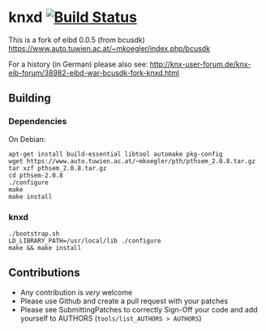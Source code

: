 knxd [![Build Status](https://travis-ci.org/mjoe/knxd.svg)](https://travis-ci.org/mjoe/knxd)
====

This is a fork of eibd 0.0.5 (from bcusdk)
https://www.auto.tuwien.ac.at/~mkoegler/index.php/bcusdk

For a history (in German) please also see:
http://knx-user-forum.de/knx-eib-forum/38982-eibd-war-bcusdk-fork-knxd.html

## Building

### Dependencies

On Debian:

    apt-get install build-essential libtool automake pkg-config
    wget https://www.auto.tuwien.ac.at/~mkoegler/pth/pthsem_2.0.8.tar.gz
    tar xzf pthsem_2.0.8.tar.gz
    cd pthsem-2.0.8
    ./configure
    make
    make install

### knxd

    ./bootstrap.sh
    LD_LIBRARY_PATH=/usr/local/lib ./configure
    make && make install

## Contributions

* Any contribution is *very* welcome
* Please use Github and create a pull request with your patches
* Please see SubmittingPatches to correctly Sign-Off your code and add yourself to AUTHORS (`tools/list_AUTHORS > AUTHORS`)

